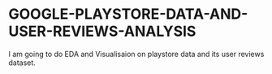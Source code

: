 # GOOGLE-PLAYSTORE-DATA-AND-USER-REVIEWS-ANALYSIS
I am going to do EDA and Visualisaion on playstore data and its user reviews dataset.

